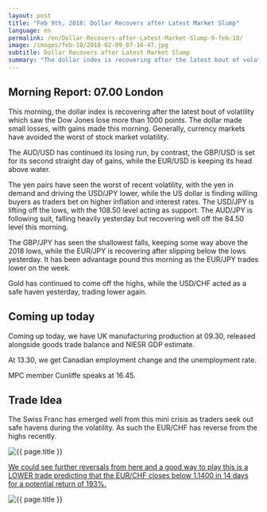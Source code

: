 ```yaml
---
layout: post
title: "Feb 9th, 2018: Dollar Recovers after Latest Market Slump"
language: en
permalink: /en/Dollar-Recovers-after-Latest-Market-Slump-9-feb-18/
image: /images/feb-18/2018-02-09_07-16-47.jpg
subtitle: Dollar Recovers after Latest Market Slump
summary: "The dollar index is recovering after the latest bout of volatility which saw the Dow Jones lose more than 1000 points. The dollar made small losses, with gains made this morning. Generally, currency markets have avoided the worst of stock market volatility"
---
```

## Morning Report: 07.00 London

This morning, the dollar index is recovering after the latest bout of volatility which saw the Dow Jones lose more than 1000 points. The dollar made small losses, with gains made this morning. Generally, currency markets have avoided the worst of stock market volatility. 

The AUD/USD has continued its losing run, by contrast, the GBP/USD is set for its second straight day of gains, while the EUR/USD is keeping its head above water. 

The yen pairs have seen the worst of recent volatility, with the yen in demand and driving the USD/JPY lower, while the US dollar is finding willing buyers as traders bet on higher inflation and interest rates. The USD/JPY is lifting off the lows, with the 108.50 level acting as support. The AUD/JPY is following suit, falling heavily yesterday but recovering well off the 84.50 level this morning. 

The GBP/JPY has seen the shallowest falls, keeping some way above the 2018 lows, while the EUR/JPY is recovering after slipping below the lows yesterday. It has been advantage pound this morning as the EUR/JPY trades lower on the week. 

Gold has continued to come off the highs, while the USD/CHF acted as a safe haven yesterday, trading lower again. 

## Coming up today 

Coming up today, we have UK manufacturing production at 09.30, released alongside goods trade balance and NIESR GDP estimate. 

At 13.30, we get Canadian employment change and the unemployment rate. 

MPC member Cunliffe speaks at 16.45. 

## Trade Idea

The Swiss Franc has emerged well from this mini crisis as traders seek out safe havens during the volatility. As such the EUR/CHF has reverse from the highs recently.

<img class="post-image" src="{{ site.url }}/images/feb-18/2018-02-09_07-16-47.jpg" alt="{{ page.title }}" title="{{ page.title }}">

<a href="%LINK%%currency=GBP&market=forex&underlying=frxEURCHF&formname=higherlower&duration_amount=14&duration_units=d&expiry_type=duration&amount=10&amount_type=payout&barrier=1.14" target="_blank">We could see further reversals from here and a good way to play this is a LOWER trade predicting that the EUR/CHF closes below 1.1400 in 14 days for a potential return of 193%.</a>

<img class="post-image" src="{{ site.url }}/images/feb-18/2018-02-09_07-17-46.jpg" alt="{{ page.title }}" title="{{ page.title }}">
